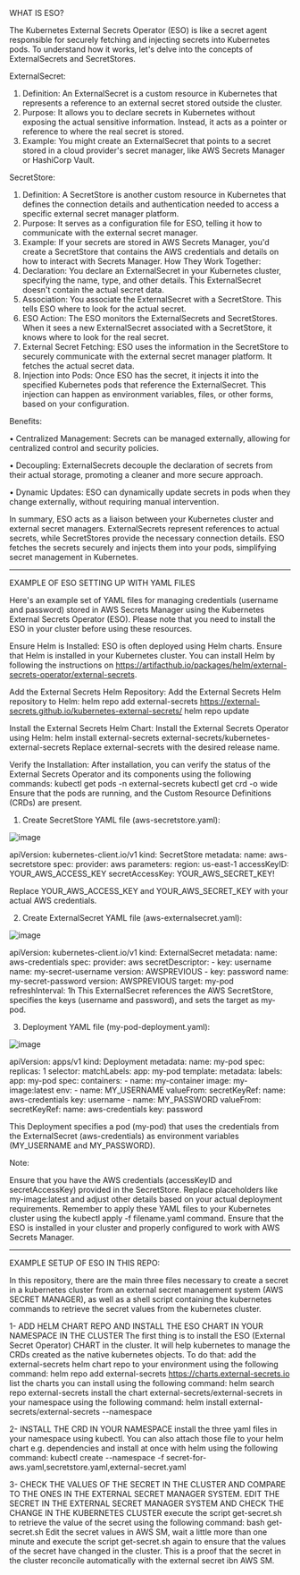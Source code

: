WHAT IS ESO?   

The Kubernetes External Secrets Operator (ESO) is like a secret agent responsible for securely fetching and injecting secrets into Kubernetes pods. To understand how it works, let's delve into the concepts of ExternalSecrets and SecretStores.

ExternalSecret:
1. Definition: An ExternalSecret is a custom resource in Kubernetes that represents a reference to an external secret stored outside the cluster.
2. Purpose: It allows you to declare secrets in Kubernetes without exposing the actual sensitive information. Instead, it acts as a pointer or reference to where the real secret is stored.
3. Example: You might create an ExternalSecret that points to a secret stored in a cloud provider's secret manager, like AWS Secrets Manager or HashiCorp Vault.

SecretStore:
1. Definition: A SecretStore is another custom resource in Kubernetes that defines the connection details and authentication needed to access a specific external secret manager platform.
2. Purpose: It serves as a configuration file for ESO, telling it how to communicate with the external secret manager.
3. Example: If your secrets are stored in AWS Secrets Manager, you'd create a SecretStore that contains the AWS credentials and details on how to interact with Secrets Manager.
How They Work Together:
1. Declaration: You declare an ExternalSecret in your Kubernetes cluster, specifying the name, type, and other details. This ExternalSecret doesn't contain the actual secret data.
2. Association: You associate the ExternalSecret with a SecretStore. This tells ESO where to look for the actual secret.
3. ESO Action: The ESO monitors the ExternalSecrets and SecretStores. When it sees a new ExternalSecret associated with a SecretStore, it knows where to look for the real secret.
4. External Secret Fetching: ESO uses the information in the SecretStore to securely communicate with the external secret manager platform. It fetches the actual secret data.
5. Injection into Pods: Once ESO has the secret, it injects it into the specified Kubernetes pods that reference the ExternalSecret. This injection can happen as environment variables, files, or other forms, based on your configuration.

   
Benefits:      

• Centralized Management: Secrets can be managed externally, allowing for centralized control and security policies.   

• Decoupling: ExternalSecrets decouple the declaration of secrets from their actual storage, promoting a cleaner and more secure approach.   

• Dynamic Updates: ESO can dynamically update secrets in pods when they change externally, without requiring manual intervention.   


In summary, ESO acts as a liaison between your Kubernetes cluster and external secret managers. ExternalSecrets represent references to actual secrets, while SecretStores provide the necessary connection details. ESO fetches the secrets securely and injects them into your pods, simplifying secret management in Kubernetes.

_____________________________________________



EXAMPLE OF ESO SETTING UP WITH YAML FILES
 
Here's an example set of YAML files for managing credentials (username and password) stored in AWS Secrets Manager using the Kubernetes External Secrets Operator (ESO). Please note that you need to install the ESO in your cluster before using these resources.

Ensure Helm is Installed:
ESO is often deployed using Helm charts. Ensure that Helm is installed in your Kubernetes cluster. You can install Helm by following the instructions on https://artifacthub.io/packages/helm/external-secrets-operator/external-secrets.

Add the External Secrets Helm Repository:
Add the External Secrets Helm repository to Helm:
helm repo add external-secrets https://external-secrets.github.io/kubernetes-external-secrets/
helm repo update

Install the External Secrets Helm Chart:
Install the External Secrets Operator using Helm:
helm install external-secrets external-secrets/kubernetes-external-secrets
Replace external-secrets with the desired release name.

Verify the Installation:
After installation, you can verify the status of the External Secrets Operator and its components using the following commands:
kubectl get pods -n external-secrets
kubectl get crd -o wide
Ensure that the pods are running, and the Custom Resource Definitions (CRDs) are present.


1. Create SecretStore YAML file (aws-secretstore.yaml):

![image](https://github.com/vidalgithub/kemgou-eso/assets/88409846/da77429a-ad32-4190-a919-0a8fa31d854b)

apiVersion: kubernetes-client.io/v1
kind: SecretStore
metadata:
  name: aws-secretstore
spec:
  provider: aws
  parameters:
    region: us-east-1
    accessKeyID: YOUR_AWS_ACCESS_KEY
    secretAccessKey: YOUR_AWS_SECRET_KEY!

Replace YOUR_AWS_ACCESS_KEY and YOUR_AWS_SECRET_KEY with your actual AWS credentials.


2. Create ExternalSecret YAML file (aws-externalsecret.yaml):

![image](https://github.com/vidalgithub/kemgou-eso/assets/88409846/ea3e2db6-eb42-4ae2-8be2-1fbef0d1cd27)

apiVersion: kubernetes-client.io/v1
kind: ExternalSecret
metadata:
  name: aws-credentials
spec:
  provider: aws
  secretDescriptor:
    - key: username
      name: my-secret-username
      version: AWSPREVIOUS
    - key: password
      name: my-secret-password
      version: AWSPREVIOUS
  target: my-pod
  refreshInterval: 1h
This ExternalSecret references the AWS SecretStore, specifies the keys (username and password), and sets the target as my-pod.


3. Deployment YAML file (my-pod-deployment.yaml):

![image](https://github.com/vidalgithub/kemgou-eso/assets/88409846/9158449f-5f92-46b2-a96b-512819f15a74)

apiVersion: apps/v1
kind: Deployment
metadata:
  name: my-pod
spec:
  replicas: 1
  selector:
    matchLabels:
      app: my-pod
  template:
    metadata:
      labels:
        app: my-pod
    spec:
      containers:
      - name: my-container
        image: my-image:latest
        env:
        - name: MY_USERNAME
          valueFrom:
            secretKeyRef:
              name: aws-credentials
              key: username
        - name: MY_PASSWORD
          valueFrom:
            secretKeyRef:
              name: aws-credentials
              key: password


This Deployment specifies a pod (my-pod) that uses the credentials from the ExternalSecret (aws-credentials) as environment variables (MY_USERNAME and MY_PASSWORD).


Note:

Ensure that you have the AWS credentials (accessKeyID and secretAccessKey) provided in the SecretStore.
Replace placeholders like my-image:latest and adjust other details based on your actual deployment requirements.
Remember to apply these YAML files to your Kubernetes cluster using the kubectl apply -f filename.yaml command. Ensure that the ESO is installed in your cluster and properly configured to work with AWS Secrets Manager.




_____________________________________________


EXAMPLE SETUP OF ESO IN THIS REPO:   

In this repository, there are the main three files necessary to create a secret in a kubernetes cluster from an external secret management system (AWS SECRET MANAGER), as well as a shell script containing the kubernetes commands to retrieve the secret values from the kubernetes cluster.

1- ADD HELM CHART REPO AND INSTALL THE ESO CHART IN YOUR NAMESPACE IN THE CLUSTER 
The first thing is to install the ESO (External Secret Operator) CHART in the cluster. It will help kubernetes to manage the CRDs created as the native kubernetes objects. To do that:
  add the external-secrets helm chart repo to your environment using the following command: 
helm repo add external-secrets https://charts.external-secrets.io
  list the charts you can install using the following command:
helm search repo external-secrets
  install the chart external-secrets/external-secrets in your namespace using the following command:
helm install <release-name> external-secrets/external-secrets --namespace <your-namespace>
  
2- INSTALL THE CRD IN YOUR NAMESPACE
  install the three yaml files in your namespace using kubectl. You can also attach those file to your helm chart e.g. dependencies and install at once with helm using the following command:
kubectl create --namespace <your-namespace> -f secret-for-aws.yaml,secretstore.yaml,external-secret.yaml

3- CHECK THE VALUES OF THE SECRET IN THE CLUSTER AND COMPARE TO THE ONES IN THE EXTERNAL SECRET MANAGER SYSTEM. EDIT THE SECRET IN THE EXTERNAL SECRET MANAGER SYSTEM AND CHECK THE CHANGE IN THE KUBERNETES CLUSTER
  execute the script get-secret.sh to retrieve the value of the secret using the following command:
bash get-secret.sh
Edit the secret values in AWS SM, wait a little more than one minute and execute the script get-secret.sh again to ensure that the values of the secret have changed in the cluster. This is a proof that the secret in the cluster reconcile automatically with the external secret ibn AWS SM.

